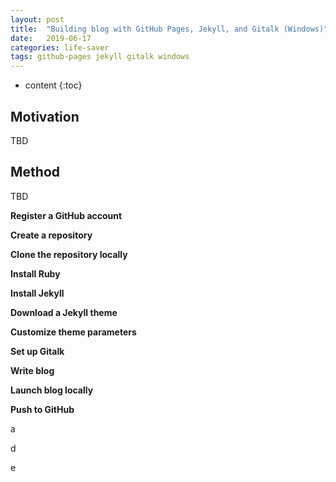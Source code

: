 ```yaml
---
layout: post
title:  "Building blog with GitHub Pages, Jekyll, and Gitalk (Windows)"
date:   2019-06-17
categories: life-saver
tags: github-pages jekyll gitalk windows
---
```


* content
{:toc}

## Motivation

TBD

## Method

TBD

**Register a GitHub account**

**Create a repository**

**Clone the repository locally**

**Install Ruby**

**Install Jekyll**

**Download a Jekyll theme**

**Customize theme parameters**

**Set up Gitalk**

**Write blog**

**Launch blog locally**

**Push to GitHub**

a


d


e